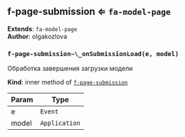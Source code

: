 <a name="module_f-page-submission"></a>

## f-page-submission ⇐ <code>fa-model-page</code>
**Extends**: <code>fa-model-page</code>  
**Author**: olgakozlova  
<a name="module_f-page-submission.._onSubmissionLoad"></a>

### `f-page-submission~\_onSubmissionLoad(e, model)`
Обработка завершения загрузки модели

**Kind**: inner method of [<code>f-page-submission</code>](#module_f-page-submission)  

| Param | Type |
| --- | --- |
| e | <code>Event</code> | 
| model | <code>Application</code> | 

